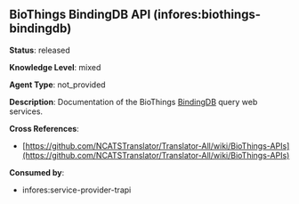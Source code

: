[//]: # (DO NOT MANUALLY EDIT THIS FILE. IT IS GENERATED FROM A TEMPLATE.)

## BioThings BindingDB API (infores:biothings-bindingdb)

**Status**: released
  
**Knowledge Level**: mixed
  
**Agent Type**: not_provided

**Description**: Documentation of the BioThings [BindingDB](https://www.bindingdb.org/rwd/bind/index.jsp) query web services.

**Cross References**:

- [https://github.com/NCATSTranslator/Translator-All/wiki/BioThings-APIs](https://github.com/NCATSTranslator/Translator-All/wiki/BioThings-APIs)


**Consumed by**:

- infores:service-provider-trapi
